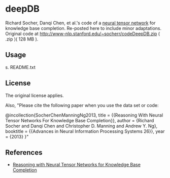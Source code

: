 # deepDB

Richard Socher, Danqi Chen, et al.'s code of a [neural tensor network](http://www.socher.org/index.php/Main/ReasoningWithNeuralTensorNetworksForKnowledgeBaseCompletion) for knowledge base completion. Re-posted here to include minor adaptations. Original code at http://www-nlp.stanford.edu/~socherr/codeDeepDB.zip ( .zip )( 128 MB ).

## Usage

s. README.txt

## License

The original license applies.  

Also, "Please cite the following paper when you use the data set or code:  

@incollection{SocherChenManningNg2013,
title = {{Reasoning With Neural Tensor Networks For Knowledge Base Completion}},
author = {Richard Socher and Danqi Chen and Christopher D. Manning and Andrew Y. Ng},
booktitle = {{Advances in Neural Information Processing Systems 26}},
year = {2013}
}"

## References

* [Reasoning with Neural Tensor Networks for Knowledge Base Completion](http://papers.nips.cc/paper/5028-reasoning-with-neural-tensor-networks-for-knowledge-base-completion)
